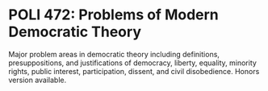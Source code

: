 # POLI 472: Problems of Modern Democratic Theory

Major problem areas in democratic theory including definitions, presuppositions, and justifications of democracy, liberty, equality, minority rights, public interest, participation, dissent, and civil disobedience. Honors version available.